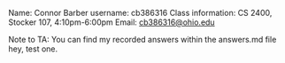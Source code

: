 Name: Connor Barber 	username: cb386316
Class information: CS 2400, Stocker 107, 4:10pm-6:00pm
Email: cb386316@ohio.edu

Note to TA: You can find my recorded answers within the answers.md file
hey, test one.
